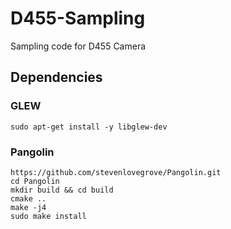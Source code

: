 # D455-Sampling
Sampling code for D455 Camera

## Dependencies
### GLEW
```
sudo apt-get install -y libglew-dev
```
### Pangolin
```
https://github.com/stevenlovegrove/Pangolin.git
cd Pangolin
mkdir build && cd build
cmake ..
make -j4
sudo make install
```
